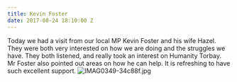 ```yaml
---
title: Kevin Foster
date: 2017-08-24 18:10:00 Z
---
```


Today we had a visit from our local MP Kevin Foster and his wife Hazel. They were both very interested on how we are doing and the struggles we have. They both listened, and really took an interest on Humanity Torbay. Mr Foster also pointed out areas on how he can help. It is refreshing to have such excellent support.
![IMAG0349-34c88f.jpg](/uploads/IMAG0349-34c88f.jpg)

